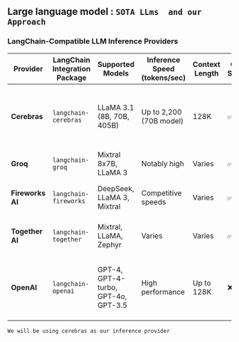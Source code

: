 ## Large language model : ` SOTA LLms  and our Approach `



### LangChain-Compatible LLM Inference Providers

| Provider         | LangChain Integration Package | Supported Models                    | Inference Speed (tokens/sec) | Context Length | Open Source | Notes                                                                                    |                                                                                                                      |
| ---------------- | ----------------------------- | ----------------------------------- | ---------------------------- | -------------- | ----------- | ---------------------------------------------------------------------------------------- | -------------------------------------------------------------------------------------------------------------------- |
| **Cerebras**     | `langchain-cerebras`          | LLaMA 3.1 (8B, 70B, 405B)           | Up to 2,200 (70B model)      | 128K           | ✅ Yes       | Utilizes Wafer-Scale Engine for unparalleled speed. Offers OpenAI-compatible endpoints.  |                                                                                                                      |
| **Groq**         | `langchain-groq`              | Mixtral 8x7B, LLaMA 3               | Notably high                 | Varies         | ✅ Yes       | Known for low latency and high throughput.                                               |                                                                                                                      |
| **Fireworks AI** | `langchain-fireworks`         | DeepSeek, LLaMA 3, Mixtral          | Competitive speeds           | Varies         | ✅ Yes       | Developer-friendly with support for fine-tuning.                                         |                                                                                                                      |
| **Together AI**  | `langchain-together`          | Mixtral, LLaMA, Zephyr              | Varies                       | Varies         | ✅ Yes       | Offers a broad range of models for experimentation.                                      |                                                                                                                      |
| **OpenAI**       | `langchain-openai`            | GPT-4, GPT-4-turbo, GPT-4o, GPT-3.5 | High performance             | Up to 128K     | ❌ No        | Industry standard with robust ecosystem.                                                 | ([Reuters][1], [langtrace.ai][2], [LangChain][3], [GitHub][4], [LangChain][5], [langchain.com.cn][6], [Cerebras][7]) |


`We will be using cerebras as our inference provider`